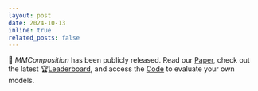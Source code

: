 ```yaml
---
layout: post
date: 2024-10-13
inline: true
related_posts: false
---
```


🚀 _MMComposition_ has been publicly released. Read our [Paper](https://arxiv.org/abs/2410.09733), check out the latest 🏆[Leaderboard](https://hanghuacs.github.io/MMComposition/), and access the [Code](https://github.com/hanghuacs/MMComposition) to evaluate your own models.
